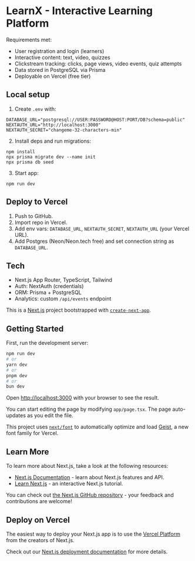 # LearnX - Interactive Learning Platform

Requirements met:
- User registration and login (learners)
- Interactive content: text, video, quizzes
- Clickstream tracking: clicks, page views, video events, quiz attempts
- Data stored in PostgreSQL via Prisma
- Deployable on Vercel (free tier)

## Local setup
1. Create `.env` with:
```
DATABASE_URL="postgresql://USER:PASSWORD@HOST:PORT/DB?schema=public"
NEXTAUTH_URL="http://localhost:3000"
NEXTAUTH_SECRET="changeme-32-characters-min"
```
2. Install deps and run migrations:
```
npm install
npx prisma migrate dev --name init
npx prisma db seed
```
3. Start app:
```
npm run dev
```

## Deploy to Vercel
1. Push to GitHub.
2. Import repo in Vercel.
3. Add env vars: `DATABASE_URL`, `NEXTAUTH_SECRET`, `NEXTAUTH_URL` (your Vercel URL).
4. Add Postgres (Neon/Neon.tech free) and set connection string as `DATABASE_URL`.

## Tech
- Next.js App Router, TypeScript, Tailwind
- Auth: NextAuth (credentials)
- ORM: Prisma + PostgreSQL
- Analytics: custom `/api/events` endpoint

This is a [Next.js](https://nextjs.org) project bootstrapped with [`create-next-app`](https://nextjs.org/docs/app/api-reference/cli/create-next-app).

## Getting Started

First, run the development server:

```bash
npm run dev
# or
yarn dev
# or
pnpm dev
# or
bun dev
```

Open [http://localhost:3000](http://localhost:3000) with your browser to see the result.

You can start editing the page by modifying `app/page.tsx`. The page auto-updates as you edit the file.

This project uses [`next/font`](https://nextjs.org/docs/app/building-your-application/optimizing/fonts) to automatically optimize and load [Geist](https://vercel.com/font), a new font family for Vercel.

## Learn More

To learn more about Next.js, take a look at the following resources:

- [Next.js Documentation](https://nextjs.org/docs) - learn about Next.js features and API.
- [Learn Next.js](https://nextjs.org/learn) - an interactive Next.js tutorial.

You can check out [the Next.js GitHub repository](https://github.com/vercel/next.js) - your feedback and contributions are welcome!

## Deploy on Vercel

The easiest way to deploy your Next.js app is to use the [Vercel Platform](https://vercel.com/new?utm_medium=default-template&filter=next.js&utm_source=create-next-app&utm_campaign=create-next-app-readme) from the creators of Next.js.

Check out our [Next.js deployment documentation](https://nextjs.org/docs/app/building-your-application/deploying) for more details.
